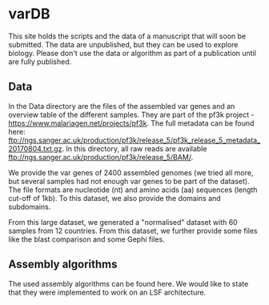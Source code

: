 # varDB

This site holds the scripts and the data of a manuscript that will soon be submitted. The data are unpublished, but they can be used to explore biology. Please don't use the data or algorithm as part of a publication until are fully published. 

## Data

In the Data directory are the files of the assembled var genes and an overview table of the different samples. They are part of the pf3k project - https://www.malariagen.net/projects/pf3k. The full metadata can be found here: ftp://ngs.sanger.ac.uk/production/pf3k/release_5/pf3k_release_5_metadata_20170804.txt.gz. In this directory, all raw reads are available ftp://ngs.sanger.ac.uk/production/pf3k/release_5/BAM/.

We provide the var genes of 2400 assembled genomes (we tried all more, but several samples had not enough var genes to be part of the dataset). The file formats are nucleotide (nt) and amino acids (aa) sequences (length cut-off of 1kb). To this dataset, we also provide the domains and subdomains.

From this large dataset, we generated a "normalised" dataset with 60 samples from 12 countries. From this dataset, we further provide some files like the blast comparison and some Gephi files. 

## Assembly algorithms

The used assembly algorithms can be found here. We would like to state that they were implemented to work on an LSF architecture. 



